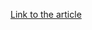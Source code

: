 [Link to the article](https://www.fireeye.com/blog/threat-research/2013/08/operation-molerats-middle-east-cyber-attacks-using-poison-ivy.html)
